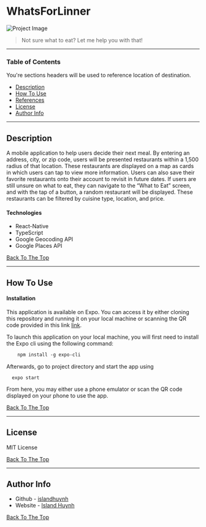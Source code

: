 # WhatsForLinner

![Project Image](https://user-images.githubusercontent.com/74833309/119281140-8313c700-bc02-11eb-9208-0b5cdfe097a8.png)

> Not sure what to eat? Let me help you with that!

---

### Table of Contents
You're sections headers will be used to reference location of destination.

- [Description](#description)
- [How To Use](#how-to-use)
- [References](#references)
- [License](#license)
- [Author Info](#author-info)

---

## Description

A mobile application to help users decide their next meal. By entering an address, city, or zip code, users will be presented restaurants within a 1,500 radius of that location. These restaurants are displayed on a map as cards in which users can tap to view more information. Users can also save their favorite restaurants onto their account to revisit in future dates. If users are still unsure on what to eat, they can navigate to the “What to Eat” screen, and with the tap of a button, a random restaurant will be displayed. These restaurants can be filtered by cuisine type, location, and price.

#### Technologies

- React-Native
- TypeScript
- Google Geocoding API
- Google Places API

[Back To The Top](#read-me-template)

---

## How To Use

#### Installation

This application is available on Expo. You can access it by either cloning this repository and running it on your local machine or scanning the QR code provided in this link [link](https://expo.io/@islandhuynh/projects/WhatsForLinner).

To launch this application on your local machine, you will first need to install the Expo cli using the following command: 
```html
    npm install -g expo-cli
```

Afterwards, go to project directory and start the app using 
```
  expo start
```

From here, you may either use a phone emulator or scan the QR code displayed on your phone to use the app.


[Back To The Top](#read-me-template)

---

## License

MIT License

[Back To The Top](#read-me-template)

---

## Author Info

- Github - [islandhuynh](https://github.com/islandhuynh)
- Website - [Island Huynh](https://island-huynh.netlify.app/)

[Back To The Top](#read-me-template)
